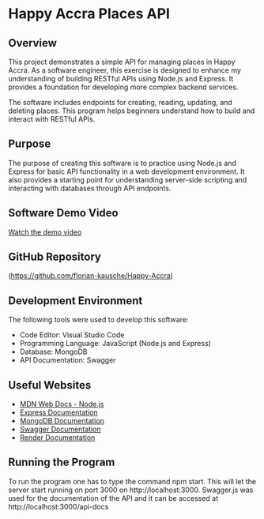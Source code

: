 # Happy Accra Places API

## Overview
This project demonstrates a simple API for managing places in Happy Accra. As a software engineer, this exercise is designed to enhance my understanding of building RESTful APIs using Node.js and Express. It provides a foundation for developing more complex backend services.

The software includes endpoints for creating, reading, updating, and deleting places. This program helps beginners understand how to build and interact with RESTful APIs.

## Purpose
The purpose of creating this software is to practice using Node.js and Express for basic API functionality in a web development environment. It also provides a starting point for understanding server-side scripting and interacting with databases through API endpoints.

## Software Demo Video
[Watch the demo video](2.https://youtu.be/YHgtcChbgZQ)

## GitHub Repository
(https://github.com/florian-kausche/Happy-Accra)

## Development Environment
The following tools were used to develop this software:
- Code Editor: Visual Studio Code
- Programming Language: JavaScript (Node.js and Express)
- Database: MongoDB
- API Documentation: Swagger

## Useful Websites
- [MDN Web Docs - Node.js](https://developer.mozilla.org/en-US/docs/Learn/Server-side/Node_server_without_framework)
- [Express Documentation](https://expressjs.com/)
- [MongoDB Documentation](https://docs.mongodb.com/)
- [Swagger Documentation](https://swagger.io/docs/)
- [Render Documentation](http://render.com/docs)

## Running the Program
To run the program one has to type the command npm start. This will let the server start running on port 3000 on http://localhost:3000. Swagger.js was used for the documentation of the API and it can be accessed at http://localhost:3000/api-docs